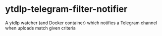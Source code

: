 # ytdlp-telegram-filter-notifier
A ytdlp watcher (and Docker container) which notifies a Telegram channel when uploads match given criteria
